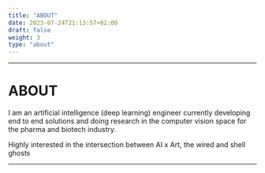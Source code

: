 ```yaml
---
title: "ABOUT"
date: 2023-07-24T21:13:57+02:00
draft: false
weight: 3
type: "about"
---
```


---

# ABOUT

I am an artificial intelligence (deep learning) engineer currently developing end to end solutions and doing research in the computer vision space for the pharma and biotech industry.

Highly interested in the intersection between AI x Art, the wired and shell ghosts

---
